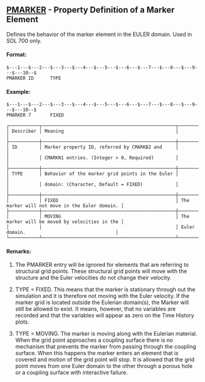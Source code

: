 ## [PMARKER](https://help.hexagonmi.com/bundle/MSC_Nastran_2022.4/page/Nastran_Combined_Book/qrg/bulkp/TOC.PMARKER.xhtml) - Property Definition of a Marker Element

Defines the behavior of the marker element in the EULER domain. Used in SOL 700 only.

#### Format:

```nastran
$---1---$---2---$---3---$---4---$---5---$---6---$---7---$---8---$---9---$---10--$
PMARKER ID      TYPE                                                            
```
#### Example:

```nastran
$---1---$---2---$---3---$---4---$---5---$---6---$---7---$---8---$---9---$---10--$
PMARKER 7       FIXED                                                           
```
```text
┌───────────┬─────────────────────────────────────────────────┬───────────────────────────────────────────────┐
│ Describer │ Meaning                                         │                                               │
├───────────┼─────────────────────────────────────────────────┼───────────────────────────────────────────────┤
│ ID        │ Marker property ID, referred by CMARKB2 and     │                                               │
│           │ CMARKN1 entries. (Integer > 0, Required)        │                                               │
├───────────┼─────────────────────────────────────────────────┼───────────────────────────────────────────────┤
│ TYPE      │ Behavior of the marker grid points in the Euler │                                               │
│           │ domain: (Character, Default = FIXED)            │                                               │
├───────────┼─────────────────────────────────────────────────┼───────────────────────────────────────────────┤
│           │ FIXED                                           │ The marker will not move in the Euler domain. │
├───────────┼─────────────────────────────────────────────────┼───────────────────────────────────────────────┤
│           │ MOVING                                          │ The marker will be moved by velocities in the │
│           │                                                 │ Euler domain.                                 │
└───────────┴─────────────────────────────────────────────────┴───────────────────────────────────────────────┘
```
#### Remarks:

1. The PMARKER entry will be ignored for elements that are referring to structural grid points. These structural grid points will move with the structure and the Euler velocities do not change their velocity.

2. TYPE = FIXED. This means that the marker is stationary through out the simulation and it is therefore not moving with the Euler velocity. If the marker grid is located outside the Eulerian domain(s), the Marker will still be allowed to exist. It means, however, that no variables are recorded and that the variables will appear as zero on the Time History plots.

3. TYPE = MOVING. The marker is moving along with the Eulerian material. When the grid point approaches a coupling surface there is no mechanism that prevents the marker from passing through the coupling surface. When this happens the marker enters an element that is covered and motion of the grid point will stop. It is allowed that the grid point moves from one Euler domain to the other through a porous hole or a coupling surface with interactive failure.

